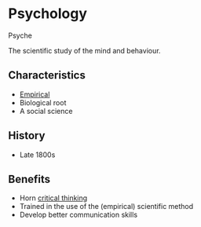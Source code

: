 # Psychology

Psyche 

The scientific study of the mind and behaviour.

## Characteristics

- [Empirical](empirical.md)
- Biological root
- A social science

## History

- Late 1800s

## Benefits

- Horn [critical thinking](critical-thinking/README.md)
- Trained in the use of the (empirical) scientific method
- Develop better communication skills